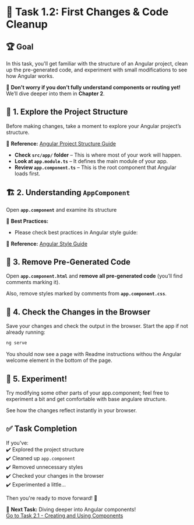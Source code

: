 # 🎯 Task 1.2: First Changes & Code Cleanup  

## 🏆 Goal  
In this task, you'll get familiar with the structure of an Angular project, clean up the pre-generated code, and experiment with small modifications to see how Angular works.  

🔹 **Don't worry if you don’t fully understand components or routing yet!** We’ll dive deeper into them in **Chapter 2**.  

## 📂 1. Explore the Project Structure  
Before making changes, take a moment to explore your Angular project’s structure.  

🔗 **Reference:** [Angular Project Structure Guide](https://angular.dev/guide/components)  

- **Check `src/app/` folder** – This is where most of your work will happen.  
- **Look at `app.module.ts`** – It defines the main module of your app.  
- **Review `app.component.ts`** – This is the root component that Angular loads first.  

## 🏗️ 2. Understanding `AppComponent`  
Open **`app.component`** and examine its structure

🔹 **Best Practices:**  
- Please check best practices in Angular style guide:

🔗 **Reference:** [Angular Style Guide](https://angular.dev/style-guide)  

## 🧹 3. Remove Pre-Generated Code  
Open **`app.component.html`** and **remove all pre-generated code** (you’ll find comments marking it).  

Also, remove styles marked by comments from **`app.component.css`**.  

## 👀 4. Check the Changes in the Browser  
Save your changes and check the output in the browser.
Start the app if not already running:  

```sh
ng serve
```  

You should now see a page with Readme instructions withou the Angular welcome element in the bottom of the page.  

## 🧪 5. Experiment!  
Try modifying some other parts of your app.component; feel free to experiment a bit and get comfortable with base angulare structure.

See how the changes reflect instantly in your browser.  

## ✅ Task Completion  
If you've:  
✔️ Explored the project structure  
✔️ Cleaned up `app.component`  
✔️ Removed unnecessary styles  
✔️ Checked your changes in the browser  
✔️ Experimented a little...  

Then you're ready to move forward! 🚀  

🔹 **Next Task:** Diving deeper into Angular components!  
[Go to Task 2.1 - Creating and Using Components](./2.1-base-components.md)
